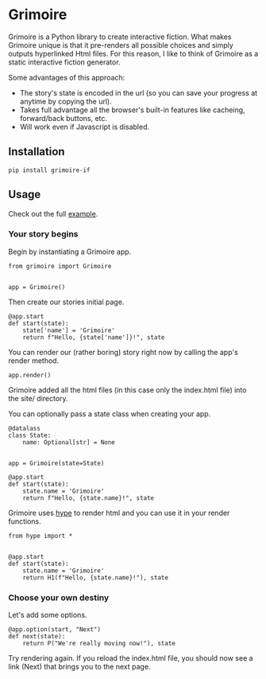 # Grimoire

Grimoire is a Python library to create interactive fiction. What makes Grimoire
unique is that it pre-renders all possible choices and
simply outputs hyperlinked Html files. For this reason, I like to think
of Grimoire as a static interactive fiction generator.

Some advantages of this approach:

* The story's state is encoded in the url (so you can save your progress at anytime by copying the url).
* Takes full advantage all the browser's built-in features like cacheing, forward/back buttons, etc.
* Will work even if Javascript is disabled.

## Installation

```
pip install grimoire-if
```

## Usage

Check out the full [example](example.py).

### Your story begins


Begin by instantiating a Grimoire app.

```
from grimoire import Grimoire


app = Grimoire()
```

Then create our stories initial page.

```
@app.start
def start(state):
    state['name'] = 'Grimoire'
    return f"Hello, {state['name']}!", state
```

You can render our (rather boring) story right now by calling the app's render method.

```
app.render()
```

Grimoire added all the html files (in this case only the index.html file) into the site/ directory.

You can optionally pass a state class when creating your app.

```
@datalass
class State:
    name: Optional[str] = None


app = Grimoire(state=State)

@app.start
def start(state):
    state.name = 'Grimoire'
    return f"Hello, {state.name}!", state
```

Grimoire uses [hype](https://github.com/scrussell24/hype-html) to render html and you can use it in your render functions.

```
from hype import *


@app.start
def start(state):
    state.name = 'Grimoire'
    return H1(f"Hello, {state.name}!"), state
```

### Choose your own destiny

Let's add some options.

```
@app.option(start, "Next")
def next(state):
    return P("We're really moving now!"), state
```

Try rendering again. If you reload the index.html file, you should now see a link (Next) that brings you to the next page.
